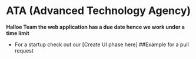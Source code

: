# ATA (Advanced Technology Agency)
**Halloe Team the web application has a due date hence we work under a time limit**
* For a startup check out our [Create UI phase here]
##Example for a pull request

